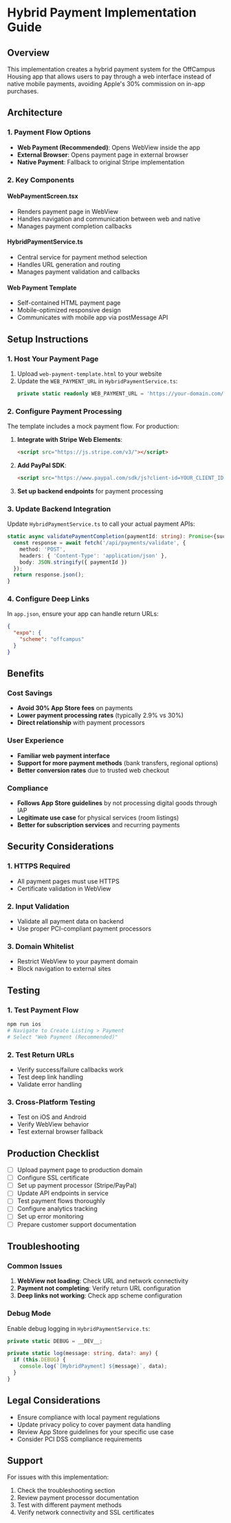 # Hybrid Payment Implementation Guide

## Overview

This implementation creates a hybrid payment system for the OffCampus Housing app that allows users to pay through a web interface instead of native mobile payments, avoiding Apple's 30% commission on in-app purchases.

## Architecture

### 1. Payment Flow Options

- **Web Payment (Recommended)**: Opens WebView inside the app
- **External Browser**: Opens payment page in external browser
- **Native Payment**: Fallback to original Stripe implementation

### 2. Key Components

#### WebPaymentScreen.tsx
- Renders payment page in WebView
- Handles navigation and communication between web and native
- Manages payment completion callbacks

#### HybridPaymentService.ts
- Central service for payment method selection
- Handles URL generation and routing
- Manages payment validation and callbacks

#### Web Payment Template
- Self-contained HTML payment page
- Mobile-optimized responsive design
- Communicates with mobile app via postMessage API

## Setup Instructions

### 1. Host Your Payment Page

1. Upload `web-payment-template.html` to your website
2. Update the `WEB_PAYMENT_URL` in `HybridPaymentService.ts`:
   ```typescript
   private static readonly WEB_PAYMENT_URL = 'https://your-domain.com/payment';
   ```

### 2. Configure Payment Processing

The template includes a mock payment flow. For production:

1. **Integrate with Stripe Web Elements**:
   ```html
   <script src="https://js.stripe.com/v3/"></script>
   ```

2. **Add PayPal SDK**:
   ```html
   <script src="https://www.paypal.com/sdk/js?client-id=YOUR_CLIENT_ID"></script>
   ```

3. **Set up backend endpoints** for payment processing

### 3. Update Backend Integration

Update `HybridPaymentService.ts` to call your actual payment APIs:

```typescript
static async validatePaymentCompletion(paymentId: string): Promise<{success: boolean}> {
  const response = await fetch('/api/payments/validate', {
    method: 'POST',
    headers: { 'Content-Type': 'application/json' },
    body: JSON.stringify({ paymentId })
  });
  return response.json();
}
```

### 4. Configure Deep Links

In `app.json`, ensure your app can handle return URLs:

```json
{
  "expo": {
    "scheme": "offcampus"
  }
}
```

## Benefits

### Cost Savings
- **Avoid 30% App Store fees** on payments
- **Lower payment processing rates** (typically 2.9% vs 30%)
- **Direct relationship** with payment processors

### User Experience
- **Familiar web payment interface**
- **Support for more payment methods** (bank transfers, regional options)
- **Better conversion rates** due to trusted web checkout

### Compliance
- **Follows App Store guidelines** by not processing digital goods through IAP
- **Legitimate use case** for physical services (room listings)
- **Better for subscription services** and recurring payments

## Security Considerations

### 1. HTTPS Required
- All payment pages must use HTTPS
- Certificate validation in WebView

### 2. Input Validation
- Validate all payment data on backend
- Use proper PCI-compliant payment processors

### 3. Domain Whitelist
- Restrict WebView to your payment domain
- Block navigation to external sites

## Testing

### 1. Test Payment Flow
```bash
npm run ios
# Navigate to Create Listing > Payment
# Select "Web Payment (Recommended)"
```

### 2. Test Return URLs
- Verify success/failure callbacks work
- Test deep link handling
- Validate error handling

### 3. Cross-Platform Testing
- Test on iOS and Android
- Verify WebView behavior
- Test external browser fallback

## Production Checklist

- [ ] Upload payment page to production domain
- [ ] Configure SSL certificate
- [ ] Set up payment processor (Stripe/PayPal)
- [ ] Update API endpoints in service
- [ ] Test payment flows thoroughly
- [ ] Configure analytics tracking
- [ ] Set up error monitoring
- [ ] Prepare customer support documentation

## Troubleshooting

### Common Issues

1. **WebView not loading**: Check URL and network connectivity
2. **Payment not completing**: Verify return URL configuration
3. **Deep links not working**: Check app scheme configuration

### Debug Mode

Enable debug logging in `HybridPaymentService.ts`:

```typescript
private static DEBUG = __DEV__;

private static log(message: string, data?: any) {
  if (this.DEBUG) {
    console.log(`[HybridPayment] ${message}`, data);
  }
}
```

## Legal Considerations

- Ensure compliance with local payment regulations
- Update privacy policy to cover payment data handling
- Review App Store guidelines for your specific use case
- Consider PCI DSS compliance requirements

## Support

For issues with this implementation:
1. Check the troubleshooting section
2. Review payment processor documentation
3. Test with different payment methods
4. Verify network connectivity and SSL certificates
